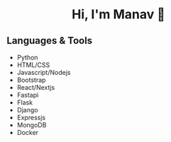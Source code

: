 <h1 align="center">Hi, I'm Manav 👋</h1>

<!-- ![Manav's GitHub stats](https://github-readme-stats.vercel.app/api?username=ManavRaja&count_private=true&show_icons=true&theme=synthwave) -->

<h2>Languages & Tools</h2>
<ul>
  <li>Python</li>
  <li>HTML/CSS</li>
  <li>Javascript/Nodejs</li>
  <li>Bootstrap</li>
  <li>React/Nextjs</li>
  <li>Fastapi</li>
  <li>Flask</li>
  <li>Django</li>
  <li>Expressjs</li>
  <li>MongoDB</li>
  <li>Docker</li>
</ul>

<!--
**ManavRaja/ManavRaja** is a ✨ _special_ ✨ repository because its `README.md` (this file) appears on your GitHub profile.

Here are some ideas to get you started:

- 🔭 I’m currently working on ...
- 🌱 I’m currently learning ...
- 👯 I’m looking to collaborate on ...
- 🤔 I’m looking for help with ...
- 💬 Ask me about ...
- 📫 How to reach me: ...
- 😄 Pronouns: ...
- ⚡ Fun fact: ...
-->
